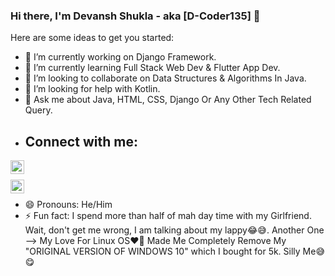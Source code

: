 ### Hi there, I'm Devansh Shukla - aka [D-Coder135] 👋

Here are some ideas to get you started:

- 🔭 I’m currently working on Django Framework.
- 🌱 I’m currently learning Full Stack Web Dev & Flutter App Dev.
- 👯 I’m looking to collaborate on Data Structures & Algorithms In Java.
- 🤔 I’m looking for help with Kotlin.
- 💬 Ask me about Java, HTML, CSS, Django Or Any Other Tech Related Query.
- ## Connect with me:

[<img align="left" alt="D-Coder135 | Instagram" width="22px" src="https://cdn.jsdelivr.net/npm/simple-icons@v3/icons/instagram.svg" />][instagram]

<br />

[instagram]: https://instagram.com/devansh__omi

[<img align="left" alt="D-Coder135 | Twitter" width="22px" src="https://cdn.jsdelivr.net/npm/simple-icons@v3/icons/twitter.svg" />][twitter]

<br />

[twitter]: https://twitter.com/D_Optimist135

- 😄 Pronouns: He/Him
- ⚡ Fun fact: I spend more than half of mah day time with my Girlfriend. Wait, don't get me wrong, I am talking about my lappy😂😅. Another One --> My Love For Linux OS❤️‍🔥 Made Me Completely Remove My "ORIGINAL VERSION OF WINDOWS 10" which I bought for 5k. Silly Me😅😋

